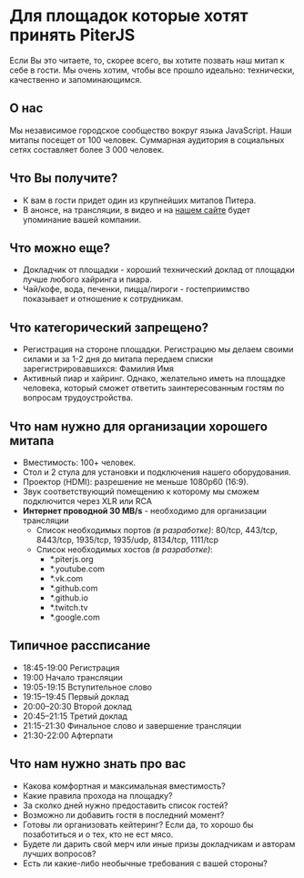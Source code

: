 # Для площадок которые хотят принять PiterJS

Если Вы это читаете, то, скорее всего, вы хотите позвать наш митап к себе в гости. Мы очень хотим, чтобы все прошло идеально: технически, качественно и запоминающимся.

## О нас

Мы независимое городское сообщество вокруг языка JavaScript. Наши митапы посещет от 100 человек. Суммарная аудитория в социальных сетях составляет более 3 000 человек.

## Что Вы получите?

- К вам в гости придет один из крупнейших митапов Питера.
- В анонсе, на трансляции, в видео и на [нашем сайте](https://piterjs.org/) будет упоминание вашей компании.

## Что можно еще?

- Докладчик от площадки - хороший технический доклад от площадки лучше любого хайринга и пиара.
- Чай/кофе, вода, печенки, пицца/пироги - гостеприимство показывает и отношение к сотрудникам.

## Что категорический запрещено?

- Регистрация на стороне площадки. Регистрацию мы делаем своими силами и за 1-2 дня до митапа передаем списки зарегистрировавшихся: Фамилия Имя
- Активный пиар и хайринг. Однако, желательно иметь на площадке человека, который сможет ответить заинтересованным гостям по вопросам трудоустройства.

## Что нам нужно для организации хорошего митапа

- Вместимость: 100+ человек.
- Стол и 2 стула для установки и подключения нашего оборудования.
- Проектор (HDMI): разрешение не меньше 1080p60 (16:9).
- Звук соответствующий помещению к которому мы сможем подключится через XLR или RCA
- **Интернет проводной 30 MB/s** - необходимо для организации трансляции
  - Список необходимых портов *(в разработке)*: 80/tcp, 443/tcp, 8443/tcp, 1935/tcp, 1935/udp, 8134/tcp, 1111/tcp
  - Список необходимых хостов *(в разработке)*:
    - *.piterjs.org
    - *.youtube.com
    - *.vk.com
    - *.github.com
    - *.github.io
    - *.twitch.tv
    - *.google.com

## Типичное рассписание

- 18:45-19:00 Регистрация
- 19:00 Начало трансляции
- 19:05-19:15 Вступительное слово
- 19:15–19:45 Первый доклад 
- 20:00–20:30 Второй доклад
- 20:45–21:15 Третий доклад
- 21:15-21:30 Финальное слово и завершение трансляции
- 21:30-22:00 Афтерпати

## Что нам нужно знать про вас

- Какова комфортная и максимальная вместимость?
- Какие правила прохода на площадку?
- За сколко дней нужно предоставить список гостей?
- Возможно ли добавить гостя в последний момент?
- Готовы ли организовать кейтеринг? Если да, то хорошо бы позаботиться и о тех, кто не ест мясо.
- Будете ли дарить свой мерч или иные призы докладчикам и авторам лучших вопросов?
- Есть ли какие-либо необычные требования с вашей стороны?
